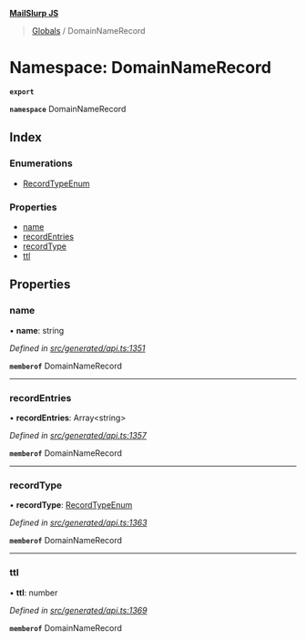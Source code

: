 **[MailSlurp JS](../README.md)**

> [Globals](../README.md) / DomainNameRecord

# Namespace: DomainNameRecord

**`export`** 

**`namespace`** DomainNameRecord

## Index

### Enumerations

* [RecordTypeEnum](../enums/domainnamerecord.recordtypeenum.md)

### Properties

* [name](domainnamerecord.md#name)
* [recordEntries](domainnamerecord.md#recordentries)
* [recordType](domainnamerecord.md#recordtype)
* [ttl](domainnamerecord.md#ttl)

## Properties

### name

•  **name**: string

*Defined in [src/generated/api.ts:1351](https://github.com/mailslurp/mailslurp-client/blob/a8663d0/src/generated/api.ts#L1351)*

**`memberof`** DomainNameRecord

___

### recordEntries

•  **recordEntries**: Array\<string>

*Defined in [src/generated/api.ts:1357](https://github.com/mailslurp/mailslurp-client/blob/a8663d0/src/generated/api.ts#L1357)*

**`memberof`** DomainNameRecord

___

### recordType

•  **recordType**: [RecordTypeEnum](../enums/domainnamerecord.recordtypeenum.md)

*Defined in [src/generated/api.ts:1363](https://github.com/mailslurp/mailslurp-client/blob/a8663d0/src/generated/api.ts#L1363)*

**`memberof`** DomainNameRecord

___

### ttl

•  **ttl**: number

*Defined in [src/generated/api.ts:1369](https://github.com/mailslurp/mailslurp-client/blob/a8663d0/src/generated/api.ts#L1369)*

**`memberof`** DomainNameRecord
